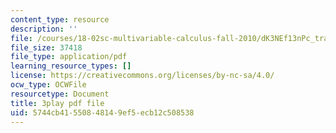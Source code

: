 ```yaml
---
content_type: resource
description: ''
file: /courses/18-02sc-multivariable-calculus-fall-2010/dK3NEf13nPc_transcript.pdf
file_size: 37418
file_type: application/pdf
learning_resource_types: []
license: https://creativecommons.org/licenses/by-nc-sa/4.0/
ocw_type: OCWFile
resourcetype: Document
title: 3play pdf file
uid: 5744cb41-5508-4814-9ef5-ecb12c508538
---
```

